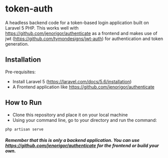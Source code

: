 # token-auth
A headless backend code for a token-based login application built on Laravel 5 PHP. This works well with https://github.com/jenorigor/authenticate as a frontend and makes use of jwt (https://github.com/tymondesigns/jwt-auth) for authentication and token generation.

## Installation
Pre-requisites:
* Install Laravel 5 (https://laravel.com/docs/5.6/installation)
* A Frontend application like https://github.com/jenorigor/authenticate

## How to Run
* Clone this repository and place it on your local machine
* Using your command line, go to your directory and run the command:

```
php artisan serve
```

##### Remember that this is only a backend application. You can use https://github.com/jenorigor/authenticate for the frontend or build your own.